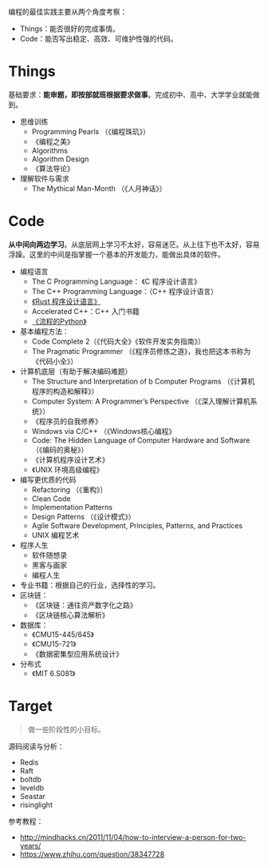


编程的最佳实践主要从两个角度考察：
- Things：能否很好的完成事情。
- Code：能否写出稳定、高效、可维护性强的代码。

# Things

基础要求：**能审题，即按部就班根据要求做事**。完成初中、高中、大学学业就能做到。

- 思维训练
  - Programming Pearls （《编程珠玑》）
  - 《编程之美》
  - Algorithms
  - Algorithm Design
  - 《算法导论》
- 理解软件与需求
  - The Mythical Man-Month （《人月神话》）

# Code

**从中间向两边学习**。从底层网上学习不太好，容易迷茫。从上往下也不太好，容易浮躁。这里的中间是指掌握一个基本的开发能力，能做出具体的软件。

- 编程语言
  - The C Programming Language： 《C 程序设计语言》
  - The C++ Programming Language：（C++ 程序设计语言）
  - [《Rust 程序设计语言》](../doc/3.md)
  - Accelerated C++：C++ 入门书籍
  - [《流程的Python》](../doc/11.md)
- 基本编程方法：
  - Code Complete 2（《代码大全》《软件开发实务指南》）
  - The Pragmatic Programmer （《程序员修炼之道》，我也把这本书称为《代码小全》）
- 计算机底层（有助于解决编码难题）
  - The Structure and Interpretation of b Computer Programs （《计算机程序的构造和解释》）
  - Computer System: A Programmer’s Perspective （《深入理解计算机系统》）
  - 《程序员的自我修养》
  - Windows via C/C++ （《Windows核心编程》
  - Code: The Hidden Language of Computer Hardware and Software （《编码的奥秘》）
  - 《计算机程序设计艺术》
  - 《UNIX 环境高级编程》
- 编写更优质的代码
  - Refactoring （《重构》）
  - Clean Code
  - Implementation Patterns
  - Design Patterns （《设计模式》）
  - Agile Software Development, Principles, Patterns, and Practices
  - UNIX 编程艺术
- 程序人生
  - 软件随想录
  - 黑客与画家
  - 编程人生
- 专业书籍：根据自己的行业，选择性的学习。
- 区块链：
  - 《区块链：通往资产数字化之路》
  - 《区块链核心算法解析》
- 数据库：
  - 《CMU15-445/645》
  - 《CMU15-721》
  - 《数据密集型应用系统设计》
- 分布式
  - 《MIT 6.S081》


# Target

> 做一些阶段性的小目标。

源码阅读与分析：
- Redis
- Raft
- boltdb
- leveldb
- Seastar
- risinglight






参考教程：
- http://mindhacks.cn/2011/11/04/how-to-interview-a-person-for-two-years/
- https://www.zhihu.com/question/38347728